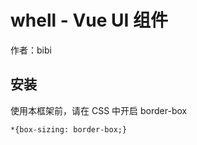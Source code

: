 #  whell   - Vue UI 组件

作者：bibi


## 安装

使用本框架前，请在 CSS 中开启 border-box

```
*{box-sizing: border-box;}
```
